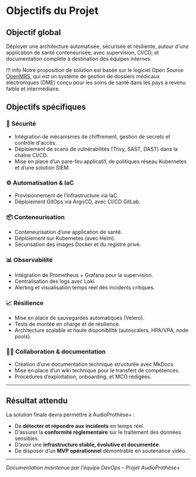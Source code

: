 # Objectifs du Projet

## Objectif global

Déployer une architecture automatisée, sécurisée et résiliente, autour d'une application de santé conteneurisée, avec supervision, CI/CD, et documentation complète à destination des équipes internes.

!!! info 
    Notre proposition de solution est basée sur le logiciel Open Source [OpenMRS](https://openmrs.org/fr/), qui est un système de gestion de dossiers médicaux électroniques (DME) conçu pour les soins de santé dans les pays à revenu faible et intermédiaire.

## Objectifs spécifiques

### 🔐 Sécurité
- Intégration de mécanismes de chiffrement, gestion de secrets et contrôle d'accès.
- Déploiement de scans de vulnérabilités (Trivy, SAST, DAST) dans la chaîne CI/CD.
- Mise en place d’un pare-feu applicatif, de politiques réseau Kubernetes et d’une solution SIEM.

### ⚙️ Automatisation & IaC
- Provisionnement de l’infrastructure via IaC.
- Déploiement GitOps via ArgoCD, avec CI/CD GitLab.

### 📦 Conteneurisation
- Conteneurisation d’une application de santé.
- Déploiement sur Kubernetes (avec Helm).
- Sécurisation des images Docker et du registre privé.

### 📊 Observabilité
- Intégration de Prometheus + Grafana pour la supervision.
- Centralisation des logs avec Loki.
- Alerting et visualisation temps réel des incidents critiques.

### 📈 Résilience
- Mise en place de sauvegardes automatiques (Velero).
- Tests de montée en charge et de résilience.
- Architecture scalable et haute disponibilité (autoscalers, HPA/VPA, node pools).

### 🧑‍💻 Collaboration & documentation
- Création d’une documentation technique structurée avec MkDocs.
- Mise en place d’un wiki technique pour le transfert de compétences.
- Procédures d’exploitation, onboarding, et MCO rédigées.

---

## Résultat attendu

La solution finale devra permettre à AudioProthèse+ :
- De **détecter et répondre aux incidents** en temps réel.
- D’assurer la **conformité réglementaire** sur le traitement des données sensibles.
- D’avoir une **infrastructure stable, évolutive et documentée**.
- De disposer d’un **MVP opérationnel** démontrable en soutenance vidéo.

---

*Documentation maintenue par l’équipe DevOps – Projet AudioProthèse+*